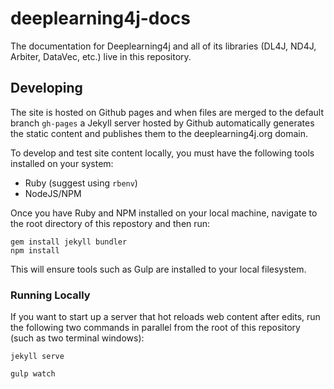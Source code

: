deeplearning4j-docs
===================

The documentation for Deeplearning4j and all of its libraries (DL4J, ND4J, Arbiter, DataVec, etc.) live in this repository.

## Developing

The site is hosted on Github pages and when files are merged to the default branch `gh-pages` a Jekyll server hosted by Github automatically generates the static content and publishes them to the deeplearning4j.org domain.

To develop and test site content locally, you must have the following tools installed on your system:

- Ruby (suggest using `rbenv`)
- NodeJS/NPM

Once you have Ruby and NPM installed on your local machine, navigate to the root directory of this repostory and then run:

```shell
gem install jekyll bundler
npm install
```

This will ensure tools such as Gulp are installed to your local filesystem.

### Running Locally

If you want to start up a server that hot reloads web content after edits, run the following two commands in parallel from the root of this repository (such as two terminal windows):

```shell
jekyll serve
```

```shell
gulp watch
```